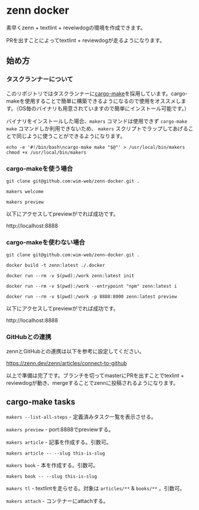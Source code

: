 # zenn docker

素早くzenn + textlint + reveiwdogの環境を作成できます。

PRを出すことによってtextlint + reviewdogが走るようになります。

## 始め方

### タスクランナーについて

このリポジトリではタスクランナーに[cargo-make](https://github.com/sagiegurari/cargo-make)を採用しています。cargo-makeを使用することで簡単に構築できるようになるので使用をオススメします。（OS毎のバイナリも用意されていますので簡単にインストール可能です。）

バイナリをインストールした場合、`makers` コマンドは使用できず `cargo-make make` コマンドしか利用できないため、 `makers` スクリプトでラップしてあげることで同じように使うことができるようになります。

```
echo -e '#!/bin/bash\ncargo-make make "$@"' > /usr/local/bin/makers
chmod +x /usr/local/bin/makers
```

### cargo-makeを使う場合

```
git clone git@github.com:wim-web/zenn-docker.git .
```

```
makers welcome
```

```
makers preview
```

以下にアクセスしてpreviewがでれば成功です。

http://localhost:8888

### cargo-makeを使わない場合

```
git clone git@github.com:wim-web/zenn-docker.git .
```

```
docker build -t zenn:latest ./.docker
```

```
docker run --rm -v $(pwd):/work zenn:latest init
```

```
docker run --rm -v $(pwd):/work --entrypoint "npm" zenn:latest i
```

```
docker run --rm -v $(pwd):/work -p 8888:8000 zenn:latest preview
```

以下にアクセスしてpreviewがでれば成功です。

http://localhost:8888

### GitHubとの連携

zennとGitHubとの連携は以下を参考に設定してください。

https://zenn.dev/zenn/articles/connect-to-github

以上で準備は完了です。ブランチを切ってmasterにPRを出すことでtexlint + reviewdogが動き、mergeすることでzennに投稿されるようになります。

## cargo-make tasks

`makers --list-all-steps` - 定義済みタスク一覧を表示させる。

`makers preview` - port:8888でpreviewする。

`makers article` - 記事を作成する。引数可。

```
makers article -- --slug this-is-slug
```

`makers book` - 本を作成する。引数可。

```
makers book -- --slug this-is-slug
```

`makers tl` - textlintを走らせる。対象は `articles/**` & `books/**` 。引数可。

`makers attach` - コンテナーにattachする。